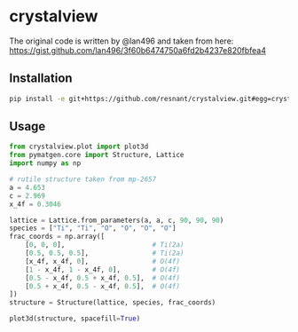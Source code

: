# crystalview

The original code is written by @lan496 and taken from here:
https://gist.github.com/lan496/3f60b6474750a6fd2b4237e820fbfea4


## Installation
```bash
pip install -e git+https://github.com/resnant/crystalview.git#egg=crystalview

```


## Usage

```python
from crystalview.plot import plot3d
from pymatgen.core import Structure, Lattice
import numpy as np

# rutile structure taken from mp-2657
a = 4.653
c = 2.969
x_4f = 0.3046

lattice = Lattice.from_parameters(a, a, c, 90, 90, 90)
species = ["Ti", "Ti", "O", "O", "O", "O"]
frac_coords = np.array([
    [0, 0, 0],                      # Ti(2a)
    [0.5, 0.5, 0.5],                # Ti(2a)
    [x_4f, x_4f, 0],                # O(4f)
    [1 - x_4f, 1 - x_4f, 0],        # O(4f)
    [0.5 - x_4f, 0.5 + x_4f, 0.5],  # O(4f)
    [0.5 + x_4f, 0.5 - x_4f, 0.5],  # O(4f)
])
structure = Structure(lattice, species, frac_coords)

plot3d(structure, spacefill=True)
```